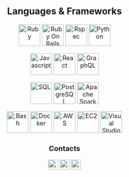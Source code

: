<h2 align="center"> Languages & Frameworks </h2>
<p align="center">
  <img title="Ruby" height="50" src="https://upload.wikimedia.org/wikipedia/commons/thumb/7/73/Ruby_logo.svg/400px-Ruby_logo.svg.png"></code>
  <img title="Ruby On Rails" height="50" src="https://upload.wikimedia.org/wikipedia/commons/thumb/6/62/Ruby_On_Rails_Logo.svg/1920px-Ruby_On_Rails_Logo.svg.png">
  <img title="Rspec" height="50" src="https://rspec.info/images/logo.png">
  <img title="Python" height="50" src="https://upload.wikimedia.org/wikipedia/commons/thumb/c/c3/Python-logo-notext.svg/242px-Python-logo-notext.svg.png">
</p>
<p align="center">
  <img title="Javascript" height="50" src="https://upload.wikimedia.org/wikipedia/commons/6/6a/JavaScript-logo.png">
  <img title="React" height="50" src="https://upload.wikimedia.org/wikipedia/commons/3/30/React_Logo_SVG.svg">
  <img title="GraphQL" height="50" src="https://upload.wikimedia.org/wikipedia/commons/thumb/1/17/GraphQL_Logo.svg/450px-GraphQL_Logo.svg.png">
</p>
<p align="center">
  <img title="SQL" height="50" src="https://upload.wikimedia.org/wikipedia/commons/6/6f/Sql_database_shortcut_icon.png">
  <img title="PostgreSQL" height="50" src="https://upload.wikimedia.org/wikipedia/commons/thumb/2/29/Postgresql_elephant.svg/400px-Postgresql_elephant.svg.png">
  <img title="Apache Spark" height="50" src="https://upload.wikimedia.org/wikipedia/commons/e/ea/Spark-logo-192x100px.png">
</p>
<p align="center">
  <img title="Bash" height="50" src="https://upload.wikimedia.org/wikipedia/commons/thumb/8/82/Gnu-bash-logo.svg/240px-Gnu-bash-logo.svg.png">
  <img title="Docker" height="50" src="https://upload.wikimedia.org/wikipedia/en/thumb/f/f4/Docker_logo.svg/240px-Docker_logo.svg.png">
  <img title="AWS" height="50" src="https://encrypted-tbn0.gstatic.com/images?q=tbn:ANd9GcRNsFUkKtQDhOaNlzJTg-0eDunBBfu865jJgQ&usqp=CAU">
  <img title="EC2" height="50" src="https://upload.wikimedia.org/wikipedia/commons/thumb/b/b9/AWS_Simple_Icons_Compute_Amazon_EC2_Instances.svg/400px-AWS_Simple_Icons_Compute_Amazon_EC2_Instances.svg.png">
  <img title="Visual Studio Code" height="50" src="https://upload.wikimedia.org/wikipedia/commons/thumb/9/9a/Visual_Studio_Code_1.35_icon.svg/150px-Visual_Studio_Code_1.35_icon.svg.png">
</p>

<h3 align="center"> Contacts </h3>
<p align="center"> 
  <a href="https://www.linkedin.com/in/augustocarissimo/"><img src="https://img.shields.io/badge/linkedin-%230077B5.svg?&style=for-the-badge&logo=linkedin&logoColor=white" height=23></a> 
  <a href="mailto:augusto.carissimo@gmail.com"><img src="https://img.shields.io/badge/Gmail-D14836?style=for-the-badge&logo=gmail&logoColor=white" height=23></a> 
  <a href="http://wa.me//5491165102255"><img src="https://img.shields.io/badge/WhatsApp-25D366?style=for-the-badge&logo=whatsapp&logoColor=white" height=23></a> 
</p>

